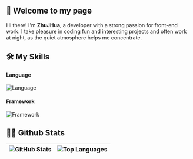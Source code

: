 ## 👋 Welcome to my page

Hi there! I'm **ZhuJHua**, a developer with a strong passion for front-end work. I take pleasure in coding fun and interesting projects and often work at night, as the quiet atmosphere helps me concentrate.

## 🛠 My Skills

#### Language
![Language](https://skillicons.dev/icons?i=js,ts,dart,java,kotlin,python)


#### Framework
![Framework](https://skillicons.dev/icons?i=vue,flutter,spring,ktor)


## 👨‍💻 Github Stats
| ![GitHub Stats](https://github-stats-green-pi.vercel.app/api?username=ZhuJHua&show_icons=true&theme=transparent&hide_border=true&hide_title=true) | ![Top Languages](https://github-stats-green-pi.vercel.app/api/top-langs?username=ZhuJHua&layout=compact&theme=transparent&langs_count=8&hide_border=true&hide_title=true&hide=cmake,ruby,shell,html,batchfile) |
|---|---|

